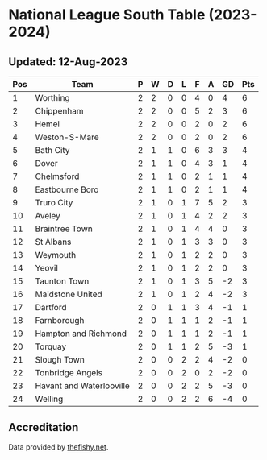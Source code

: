 # National League South Table (2023-2024)
## Updated: 12-Aug-2023

| Pos | Team | P | W | D | L | F | A | GD | Pts |
| --- | --- | --- | --- | --- | --- | --- | --- | --- | --- |
| 1 | Worthing | 2 | 2 | 0 | 0 | 4 | 0 | 4 | 6 |
| 2 | Chippenham | 2 | 2 | 0 | 0 | 5 | 2 | 3 | 6 |
| 3 | Hemel | 2 | 2 | 0 | 0 | 2 | 0 | 2 | 6 |
| 4 | Weston-S-Mare | 2 | 2 | 0 | 0 | 2 | 0 | 2 | 6 |
| 5 | Bath City | 2 | 1 | 1 | 0 | 6 | 3 | 3 | 4 |
| 6 | Dover | 2 | 1 | 1 | 0 | 4 | 3 | 1 | 4 |
| 7 | Chelmsford | 2 | 1 | 1 | 0 | 2 | 1 | 1 | 4 |
| 8 | Eastbourne Boro | 2 | 1 | 1 | 0 | 2 | 1 | 1 | 4 |
| 9 | Truro City | 2 | 1 | 0 | 1 | 7 | 5 | 2 | 3 |
| 10 | Aveley | 2 | 1 | 0 | 1 | 4 | 2 | 2 | 3 |
| 11 | Braintree Town | 2 | 1 | 0 | 1 | 4 | 4 | 0 | 3 |
| 12 | St Albans | 2 | 1 | 0 | 1 | 3 | 3 | 0 | 3 |
| 13 | Weymouth | 2 | 1 | 0 | 1 | 2 | 2 | 0 | 3 |
| 14 | Yeovil | 2 | 1 | 0 | 1 | 2 | 2 | 0 | 3 |
| 15 | Taunton Town | 2 | 1 | 0 | 1 | 3 | 5 | -2 | 3 |
| 16 | Maidstone United | 2 | 1 | 0 | 1 | 2 | 4 | -2 | 3 |
| 17 | Dartford | 2 | 0 | 1 | 1 | 3 | 4 | -1 | 1 |
| 18 | Farnborough | 2 | 0 | 1 | 1 | 1 | 2 | -1 | 1 |
| 19 | Hampton and Richmond | 2 | 0 | 1 | 1 | 1 | 2 | -1 | 1 |
| 20 | Torquay | 2 | 0 | 1 | 1 | 2 | 5 | -3 | 1 |
| 21 | Slough Town | 2 | 0 | 0 | 2 | 2 | 4 | -2 | 0 |
| 22 | Tonbridge Angels | 2 | 0 | 0 | 2 | 0 | 2 | -2 | 0 |
| 23 | Havant and Waterlooville | 2 | 0 | 0 | 2 | 2 | 5 | -3 | 0 |
| 24 | Welling | 2 | 0 | 0 | 2 | 2 | 6 | -4 | 0 |

## Accreditation 

Data provided by [thefishy.net](https://www.thefishy.net/).